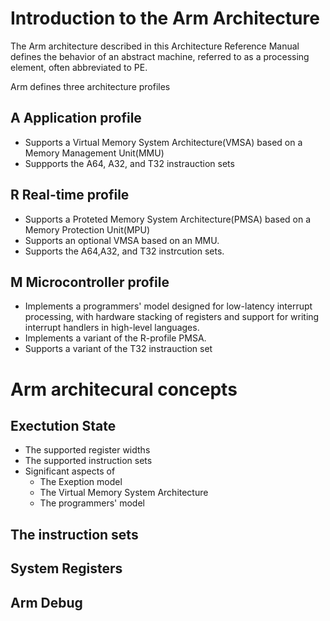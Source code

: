 # Introduction to the Arm Architecture

The Arm architecture described in this Architecture Reference Manual defines the behavior of an abstract machine, referred to as a processing element, often abbreviated to PE.

Arm defines three architecture profiles

## A Application profile

- Supports a Virtual Memory System Architecture(VMSA) based on a Memory Management Unit(MMU)
- Suppports the A64, A32, and T32 instrauction sets

## R Real-time profile

- Supports a Proteted Memory System Architecture(PMSA) based on a Memory Protection Unit(MPU)
- Supports an optional VMSA based on an MMU.
- Supports the A64,A32, and T32 instrcution sets.

## M Microcontroller profile

- Implements a programmers' model designed for low-latency interrupt processing, with hardware stacking of registers and support for writing interrupt handlers in high-level languages.
- Implements a variant of the R-profile PMSA.
- Supports a variant of the T32 instrauction set

# Arm architecural concepts

## Exectution State

- The supported register widths
- The supported instruction sets
- Significant aspects of
  - The Exeption model
  - The Virtual Memory System Architecture
  - The programmers' model

## The instruction sets

## System Registers

## Arm Debug
